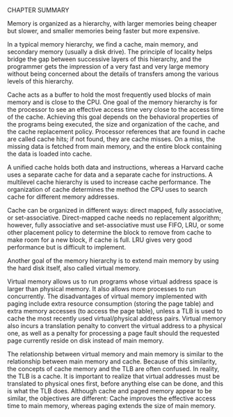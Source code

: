 CHAPTER SUMMARY

 Memory is organized as a hierarchy, with larger memories being cheaper but slower, and smaller memories being faster but more expensive. 
 
 In a typical memory hierarchy, we find a cache, main memory, and secondary memory (usually a disk drive). The principle  of locality helps bridge the gap between successive layers of this hierarchy, and the programmer gets the impression of a very fast and very large memory without being concerned about the details of transfers among the various levels of this hierarchy.
 
 Cache acts as a buffer to hold the most frequently used blocks of main memory and is close to the CPU. One goal of the memory hierarchy is for the processor to see an effective access time very close to the access time of the cache. Achieving this goal depends on the behavioral properties of the programs being executed, the size and organization of the cache, and the cache replacement policy. Processor references that are found in cache are  called cache hits; if not found, they are cache misses. On a miss, the missing data is fetched from main memory,  and the entire block containing the data is loaded into cache. 
 
 A unified cache holds both data and instructions, whereas a Harvard cache uses a separate cache for data and a separate cache for instructions. A multilevel cache  hierarchy is used to increase cache performance.
 The organization of cache determines the method the CPU uses to search cache for different memory  addresses. 
 
 Cache can be organized in different ways:
     direct mapped, fully associative, or set-associative.
        Direct-mapped cache needs no replacement algorithm; however, fully associative and set-associative must use FIFO, LRU, or some other placement policy to determine the block to remove from cache to make room for a new  block, if cache is full. LRU gives very good performance but is difficult to implement.

 Another goal of the memory hierarchy is to extend main  memory by using the hard disk itself, also called virtual  memory. 
 
 Virtual memory allows us to run programs whose virtual address space is larger than physical
 memory. It also allows more processes to run concurrently. The disadvantages of virtual memory
 implemented with paging include extra resource consumption (storing the page table) and extra memory
 accesses (to access the page table), unless a TLB is used to cache the most recently used virtual/physical address pairs. Virtual memory also incurs a translation penalty to convert the virtual address to a physical one, as well as a  penalty for processing a page fault should the requested page currently reside on disk instead of main memory.

 The relationship between virtual memory and main memory is similar to the relationship between main memory and cache. Because of this similarity, the concepts of cache memory and the TLB are often confused. In reality, the TLB is a cache. It is important to realize that virtual addresses must be translated to physical ones first, before anything else can be done, and this is what the TLB does. Although cache and paged  memory appear to be similar, the objectives are different: Cache improves the effective access time to main memory, whereas paging extends the size of main memory.

 